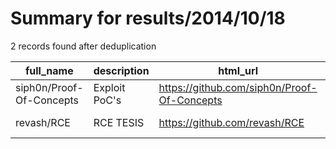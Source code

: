 
# Summary for results/2014/10/18
    
2 records found after deduplication

| full_name | description | html_url | matched_list | matched_count | pushed_at | size | stargazers_count | language | forks_count | vul_ids |
|--------------------------|---------------|---------------------------------------------|----------------|-----------------|---------------------------|--------|--------------------|------------|---------------|-----------|
| siph0n/Proof-Of-Concepts | Exploit PoC's | https://github.com/siph0n/Proof-Of-Concepts | ['exploit'] | 1 | 2014-10-18 09:01:31+00:00 | 120 | 0 | PHP | 0 | [] |
| revash/RCE | RCE TESIS | https://github.com/revash/RCE | ['rce'] | 1 | 2014-10-18 20:16:08+00:00 | 312 | 0 | Java | 0 | [] |
